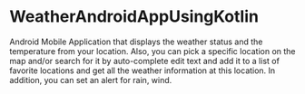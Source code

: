 # WeatherAndroidAppUsingKotlin
Android Mobile Application that displays the weather status and the temperature from your location. Also, you can pick a specific location on the map and/or search for it by auto-complete edit text and add it to a list of favorite locations and get all the weather information at this location. In addition, you can set an alert for rain, wind.
